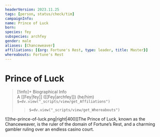 ```yaml
---
headerVersion: 2023.11.25
tags: [person, status/check/tim]
campaignInfo:
name: Prince of Luck
born:
species: fey
subspecies: archfey
gender: male
aliases: [Chanceweaver]
affiliations: [{org: Fortune's Rest, type: leader, title: Master}]
whereabouts: Fortune's Rest
---
```

# Prince of Luck
>[!info]+ Biographical Info  
> A [[Fey|fey]] ([[Fey|archfey]]) (he/him)  
> `$=dv.view("_scripts/view/get_Affiliations")`  
>> `$=dv.view("_scripts/view/get_Whereabouts")`

![[the-prince-of-luck.png|right|400]]The Prince of Luck, known as the Chanceweaver, is the ruler of the domain of Fortune’s Rest, and a charming gambler ruling over an endless casino court. 